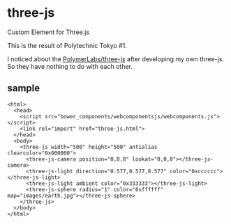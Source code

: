 # three-js

Custom Element for Three.js

This is the result of Polytechnic Tokyo #1.

I noticed about the [PolymerLabs/three-js](https://github.com/PolymerLabs/three-js) after developing my own three-js. So they have nothing to do with each other.

## sample

    <html>
      <head>
        <script src="bower_components/webcomponentsjs/webcomponents.js"></script>
        <link rel="import" href="three-js.html">
      </head>
      <body>
        <three-js width="500" height="500" antialias clearcolor="0x000000">
          <three-js-camera position="0,0,8" lookat="0,0,0"></three-js-camera>
          <three-js-light direction="0.577,0.577,0.577" color="0xcccccc"></three-js-light>
          <three-js-light ambient color="0x333333"></three-js-light>
          <three-js-sphere radius="1" color="0xffffff" map="images/earth.jpg"></three-js-sphere>
        </three-js>
      </body>
    </html>
